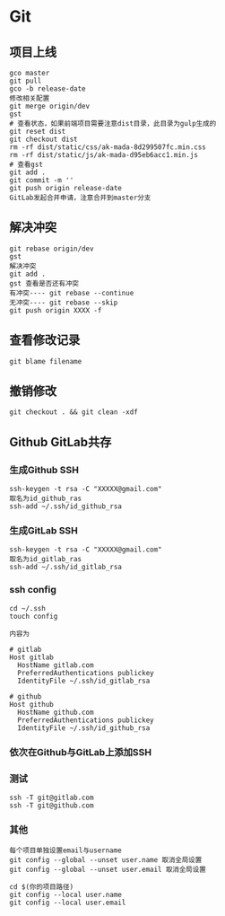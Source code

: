 # Git

## 项目上线

```
gco master
git pull
gco -b release-date
修改相关配置
git merge origin/dev
gst 
# 查看状态，如果前端项目需要注意dist目录，此目录为gulp生成的
git reset dist
git checkout dist
rm -rf dist/static/css/ak-mada-8d299507fc.min.css
rm -rf dist/static/js/ak-mada-d95eb6acc1.min.js
# 查看gst
git add .
git commit -m ''
git push origin release-date
GitLab发起合并申请，注意合并到master分支
```

## 解决冲突

```
git rebase origin/dev
gst
解决冲突
git add .
gst 查看是否还有冲突
有冲突---- git rebase --continue
无冲突---- git rebase --skip
git push origin XXXX -f
```

## 查看修改记录

```
git blame filename
```

## 撤销修改

```
git checkout . && git clean -xdf
```

## Github GitLab共存

### 生成Github SSH

```
ssh-keygen -t rsa -C "XXXXX@gmail.com"
取名为id_github_ras
ssh-add ~/.ssh/id_github_rsa
```

### 生成GitLab SSH

```
ssh-keygen -t rsa -C "XXXXX@gmail.com"
取名为id_gitlab_ras
ssh-add ~/.ssh/id_gitlab_rsa
```

### ssh config

```
cd ~/.ssh
touch config

内容为

# gitlab
Host gitlab
  HostName gitlab.com
  PreferredAuthentications publickey
  IdentityFile ~/.ssh/id_gitlab_rsa

# github
Host github
  HostName github.com
  PreferredAuthentications publickey
  IdentityFile ~/.ssh/id_github_rsa
```

### 依次在Github与GitLab上添加SSH

### 测试

```
ssh -T git@gitlab.com
ssh -T git@github.com
```

### 其他

```
每个项目单独设置email与username
git config --global --unset user.name 取消全局设置
git config --global --unset user.email 取消全局设置

cd $(你的项目路径)
git config --local user.name
git config --local user.email
```

